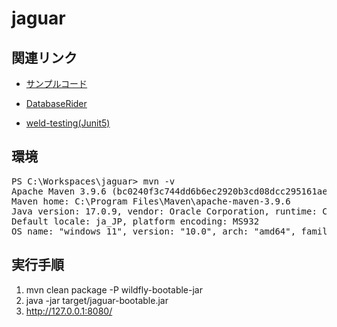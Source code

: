 # jaguar

## 関連リンク

* [サンプルコード](https://github.com/wildfly-extras/wildfly-jar-maven-plugin/tree/11.0.2.Final/examples/jsf-ejb-jpa)

* [DatabaseRider](https://database-rider.github.io/database-rider/1.44.0/documentation.html?theme=foundation#_introduction)

* [weld-testing(Junit5)](https://github.com/weld/weld-testing/tree/master/junit5)

## 環境

<pre>
PS C:\Workspaces\jaguar> mvn -v
Apache Maven 3.9.6 (bc0240f3c744dd6b6ec2920b3cd08dcc295161ae)
Maven home: C:\Program Files\Maven\apache-maven-3.9.6
Java version: 17.0.9, vendor: Oracle Corporation, runtime: C:\Program Files\Java\jdk-17
Default locale: ja_JP, platform encoding: MS932
OS name: "windows 11", version: "10.0", arch: "amd64", family: "windows"
</pre>

## 実行手順

1. mvn clean package -P wildfly-bootable-jar
1. java -jar  target/jaguar-bootable.jar
1. http://127.0.0.1:8080/
